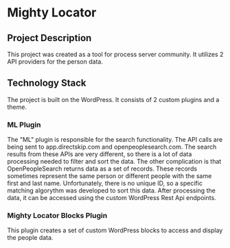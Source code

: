 # Mighty Locator #

## Project Description ##
This project was created as a tool for process server community. It utilizes 2 API providers for the person data.

## Technology Stack ##
The project is built on the WordPress. It consists of 2 custom plugins and a theme.

### ML Plugin ##
The "ML" plugin is responsible for the search functionality. The API calls are being sent to app.directskip.com and openpeoplesearch.com. The search results from these APIs are very different, so there is a lot of data processing needed to filter and sort the data.
The other complication is that OpenPeopleSearch returns data as a set of records. These records sometimes represent the same person or different people with the same first and last name. Unfortunately, there is no unique ID, so a specific matching algorythm was developed to sort this data.
After processing the data, it can be accessed using the custom WordPress Rest Api endpoints.

### Mighty Locator Blocks Plugin ### 
This plugin creates a set of custom WordPress blocks to access and display the people data.
